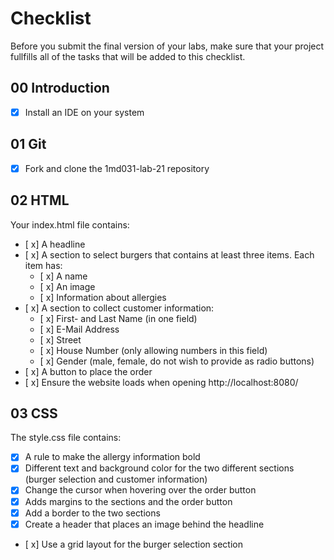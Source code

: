# Checklist

Before you submit the final version of your labs, make sure that your project fullfills all of the tasks that will be added to this checklist.

## 00 Introduction

- [x] Install an IDE on your system

## 01 Git

- [x] Fork and clone the 1md031-lab-21 repository


## 02 HTML

Your index.html file contains:
- [ x] A headline
- [ x] A section to select burgers that contains at least three items. Each item has:
    - [ x] A name
    - [ x] An image
    - [ x] Information about allergies 
- [ x] A section to collect customer information:
    - [ x] First- and Last Name (in one field)
    - [ x] E-Mail Address
    - [ x] Street
    - [ x] House Number (only allowing numbers in this field)
    - [ x] Gender (male, female, do not wish to provide as radio buttons)
- [ x] A button to place the order
- [ x] Ensure the website loads when opening http://localhost:8080/


## 03 CSS

The style.css file contains:
- [x] A rule to make the allergy information bold
- [x] Different text and background color for the two different sections (burger selection and customer information)
- [x] Change the cursor when hovering over the order button
- [x] Adds margins to the sections and the order button
- [x] Add a border to the two sections
- [x] Create a header that places an image behind the headline
- [ x] Use a grid layout for the burger selection section